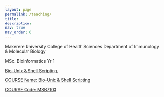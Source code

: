 ```yaml
---
layout: page
permalink: /teaching/
title: 
description:
nav: true
nav_order: 6
---
```


Makerere University 
College of Health Sciences
Department of Immunology & Molecular Biology

MSc. Bioinformatics Yr 1

<a href="https://ace.ac.ug/msc-phd-program/">Bio-Unix & Shell Scripting.

COURSE Name:  Bio-Unix & Shell Scripting

COURSE Code: MSB7103






